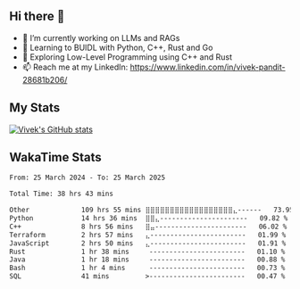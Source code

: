 ## Hi there 👋

- 🔭 I’m currently working on LLMs and RAGs
- 🌱 Learning to BUIDL with Python, C++, Rust and Go 
- 🤔 Exploring Low-Level Programming using C++ and Rust 
- 📫 Reach me at my LinkedIn: https://www.linkedin.com/in/vivek-pandit-28681b206/

## My Stats
[![Vivek's GitHub stats](https://github-readme-stats.vercel.app/api?username=ipanditi&show_icons=true&theme=dark)](https://ipanditi.github.io/)

## WakaTime Stats
<!--START_SECTION:waka-->

```txt
From: 25 March 2024 - To: 25 March 2025

Total Time: 38 hrs 43 mins

Other             109 hrs 55 mins ⣿⣿⣿⣿⣿⣿⣿⣿⣿⣿⣿⣿⣿⣿⣿⣿⣿⣿⣄------   73.95 %
Python            14 hrs 36 mins  ⣿⣿⣄----------------------   09.82 %
C++               8 hrs 56 mins   ⣿⣤-----------------------   06.02 %
Terraform         2 hrs 57 mins   ⣄------------------------   01.99 %
JavaScript        2 hrs 50 mins   ⣄------------------------   01.91 %
Rust              1 hr 38 mins     ------------------------   01.10 %
Java              1 hr 18 mins     ------------------------   00.88 %
Bash              1 hr 4 mins      ------------------------   00.73 %
SQL               41 mins         >------------------------   00.47 %
```

<!--END_SECTION:waka-->


